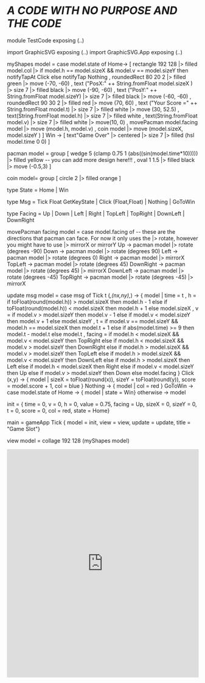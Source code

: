 # _**A CODE WITH NO PURPOSE AND THE CODE**_
module TestCode exposing (..)

import GraphicSVG exposing (..)
import GraphicSVG.App exposing (..)

myShapes model = case model.state of 
                  Home->
                   [ 
                    rectangle 192 128
                    |> filled model.col
                    |> if model.h == model.sizeX && model.v == model.sizeY then notifyTapAt Click else notifyTap Nothing
                    ,
                    roundedRect 80 20 2
                    |> filled green
                    |> move (-70, -60)
                    ,
                    text ("PosX:" ++ String.fromFloat model.sizeX ) 
                    |> size 7
                    |> filled black
                    |> move (-90, -60)
                    ,
                    text ("PosY:" ++ String.fromFloat model.sizeY) 
                    |> size 7 
                    |> filled black
                    |> move (-60, -60)
                    ,
                    roundedRect 90 30 2
                    |> filled red 
                    |> move (70, 60)
                    ,
                    text ("Your Score =" ++ String.fromFloat model.t)
                    |> size 7
                    |> filled white
                    |> move (30, 52.5)
                    ,
                    text(String.fromFloat model.h)
                    |> size 7
                    |> filled white
                    ,
                    text(String.fromFloat model.v)
                    |> size 7
                    |> filled white
                    |> move(10, 0)
                    ,
                    movePacman model.facing model 
                    |> move (model.h, model.v)
                    ,
                    coin model 
                    |> move (model.sizeX, model.sizeY )
                    ] 
                  Win ->
                   [
                    text"Game Over"
                    |> centered
                    |> size 7
                    |> filled (hsl model.time 0 0)
                    ]

pacman model = group [ wedge 5 (clamp 0.75 1 (abs((sin(model.time*10)))))
                |> filled yellow -- you can add more design here!!!
                ,
                oval 1 1.5
                |> filled black 
                |> move (-0.5,3)
              ]

coin model= group [ 
                circle 2 
                |> filled orange
              ]

type State = Home
            | Win

type Msg = Tick Float GetKeyState 
            | Click (Float,Float)
            | Nothing 
            | GoToWin

type Facing = Up 
            | Down
            | Left
            | Right
            | TopLeft
            | TopRight
            | DownLeft
            | DownRight




movePacman facing model = case model.facing of -- these are the directions that pacman can face. For now it only uses the |> rotate, however you might have to use |> mirrorX or mirrorY 
                              Up -> pacman model |> rotate (degrees -90)
                              Down -> pacman model |> rotate (degrees 90)
                              Left -> pacman model |> rotate (degrees 0)
                              Right -> pacman model |> mirrorX
                              TopLeft -> pacman model |> rotate (degrees 45)
                              DownRight -> pacman model |> rotate (degrees 45) |> mirrorX
                              DownLeft -> pacman model |> rotate (degrees -45)
                              TopRight -> pacman model |> rotate (degrees -45) |> mirrorX



update msg model = 
                  case msg of
                    Tick t (_,(nx,ny),_)
                       ->  { model
                           | time = t
                          , h = if toFloat(round(model.h)) > model.sizeX then model.h - 1 else if toFloat(round(model.h)) < model.sizeX then model.h + 1 else model.sizeX
                          , v = if model.v > model.sizeY then model.v - 1 else if model.v < model.sizeY then model.v + 1 else model.sizeY
                          , t = if model.v == model.sizeY && model.h == model.sizeX then model.t + 1 else if abs(model.time) >= 9 then model.t - model.t else model.t
                          , facing = if model.h < model.sizeX && model.v < model.sizeY then TopRight else if model.h < model.sizeX && model.v > model.sizeY then DownRight else if model.h > model.sizeX && model.v > model.sizeY then TopLeft else if model.h > model.sizeX && model.v < model.sizeY then DownLeft else if model.h > model.sizeX then Left  else if model.h < model.sizeX then Right else if model.v < model.sizeY then Up else if model.v > model.sizeY then Down else model.facing
                           }
                    Click (x,y) -> { model | sizeX = toFloat(round(x)), sizeY = toFloat(round(y)), score = model.score + 1, col = blue } 
                    Nothing -> { model | col = red } 
                    GoToWin ->
                      case model.state of 
                          Home -> { model | state = Win}
                          otherwise ->
                            model

init = { time = 0, v = 0, h = 0, value = 0.75, facing = Up, sizeX = 0, sizeY = 0, t = 0, score = 0, col = red, state = Home}



main = gameApp Tick { model = init, view = view, update = update, title = "Game Slot"}


view model =
    collage 192 128 (myShapes model)
    
<iframe width="100%" height="600px" style="border:none;background:white;" src="https://macoutreach.rocks/share/9267b362">

    
## There are always ways to have, even during quarantine fun whether it be by Making games or Playing them!
##  **Have Fun**
